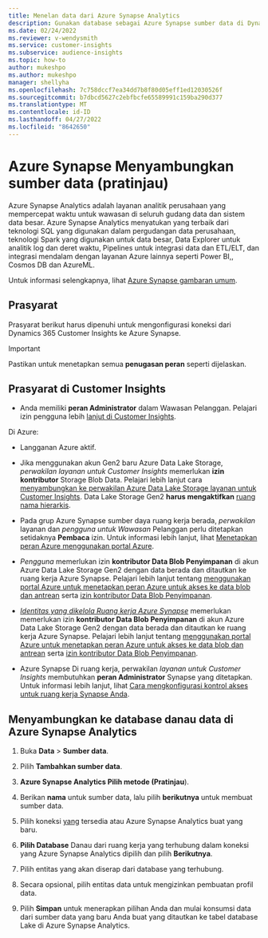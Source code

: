 ```yaml
---
title: Menelan data dari Azure Synapse Analytics
description: Gunakan database sebagai Azure Synapse sumber data di Dynamics 365 Customer Insights.
ms.date: 02/24/2022
ms.reviewer: v-wendysmith
ms.service: customer-insights
ms.subservice: audience-insights
ms.topic: how-to
author: mukeshpo
ms.author: mukeshpo
manager: shellyha
ms.openlocfilehash: 7c758dccf7ea34dd7b8f80d05eff1ed12030526f
ms.sourcegitcommit: b7dbcd5627c2ebfbcfe65589991c159ba290d377
ms.translationtype: MT
ms.contentlocale: id-ID
ms.lasthandoff: 04/27/2022
ms.locfileid: "8642650"
---
```

# <a name="connect-an-azure-synapse-data-source-preview"></a>Azure Synapse Menyambungkan sumber data (pratinjau)

Azure Synapse Analytics adalah layanan analitik perusahaan yang mempercepat waktu untuk wawasan di seluruh gudang data dan sistem data besar. Azure Synapse Analytics menyatukan yang terbaik dari teknologi SQL yang digunakan dalam pergudangan data perusahaan, teknologi Spark yang digunakan untuk data besar, Data Explorer untuk analitik log dan deret waktu, Pipelines untuk integrasi data dan ETL/ELT, dan integrasi mendalam dengan layanan Azure lainnya seperti Power BI,, Cosmos DB dan AzureML.

Untuk informasi selengkapnya, lihat [Azure Synapse gambaran umum](/azure/synapse-analytics/overview-what-is).

## <a name="prerequisites"></a>Prasyarat

Prasyarat berikut harus dipenuhi untuk mengonfigurasi koneksi dari Dynamics 365 Customer Insights ke Azure Synapse.

> [!IMPORTANT]
> Pastikan untuk menetapkan semua **penugasan peran** seperti dijelaskan.  

## <a name="prerequisites-in-customer-insights"></a>Prasyarat di Customer Insights

* Anda memiliki **peran Administrator** dalam Wawasan Pelanggan. Pelajari izin pengguna lebih [lanjut di Customer Insights](permissions.md#assign-roles-and-permissions).

Di Azure: 

- Langganan Azure aktif.

- Jika menggunakan akun Gen2 baru Azure Data Lake Storage, *perwakilan layanan untuk Customer Insights* memerlukan **izin kontributor** Storage Blob Data. Pelajari lebih lanjut cara [menyambungkan ke perwakilan Azure Data Lake Storage layanan untuk Customer Insights](connect-service-principal.md). Data Lake Storage Gen2 **harus mengaktifkan** [ruang nama hierarkis](/azure/storage/blobs/data-lake-storage-namespace).

- Pada grup Azure Synapse sumber daya ruang kerja berada, *perwakilan* layanan dan *pengguna untuk Wawasan* Pelanggan perlu ditetapkan setidaknya **Pembaca** izin. Untuk informasi lebih lanjut, lihat [Menetapkan peran Azure menggunakan portal Azure](/azure/role-based-access-control/role-assignments-portal).

- *Pengguna* memerlukan izin **kontributor Data Blob Penyimpanan** di akun Azure Data Lake Storage Gen2 dengan data berada dan ditautkan ke ruang kerja Azure Synapse. Pelajari lebih lanjut tentang [menggunakan portal Azure untuk menetapkan peran Azure untuk akses ke data blob dan antrean](/azure/storage/common/storage-auth-aad-rbac-portal) serta [izin kontributor Data Blob Penyimpanan](/azure/role-based-access-control/built-in-roles#storage-blob-data-contributor).

- *[Identitas yang dikelola Ruang kerja Azure Synapse](/azure/synapse-analytics/security/synapse-workspace-managed-identity)* memerlukan memerlukan izin **kontributor Data Blob Penyimpanan** di akun Azure Data Lake Storage Gen2 dengan data berada dan ditautkan ke ruang kerja Azure Synapse. Pelajari lebih lanjut tentang [menggunakan portal Azure untuk menetapkan peran Azure untuk akses ke data blob dan antrean](/azure/storage/common/storage-auth-aad-rbac-portal) serta [izin kontributor Data Blob Penyimpanan](/azure/role-based-access-control/built-in-roles#storage-blob-data-contributor).

- Azure Synapse Di ruang kerja, perwakilan *layanan untuk Customer Insights* membutuhkan **peran Administrator** Synapse yang ditetapkan. Untuk informasi lebih lanjut, lihat [Cara mengkonfigurasi kontrol akses untuk ruang kerja Synapse Anda](/azure/synapse-analytics/security/how-to-set-up-access-control).

## <a name="connect-to-data-lake-databases-in-azure-synapse-analytics"></a>Menyambungkan ke database danau data di Azure Synapse Analytics

1. Buka **Data** > **Sumber data**.

1. Pilih **Tambahkan sumber data**.

1. **Azure Synapse Analytics Pilih metode (Pratinjau**).

1. Berikan **nama** untuk sumber data, lalu pilih **berikutnya** untuk membuat sumber data. 

1. Pilih koneksi [yang](connections.md) tersedia atau Azure Synapse Analytics buat yang baru.

1. **Pilih Database** Danau dari ruang kerja yang terhubung dalam koneksi yang Azure Synapse Analytics dipilih dan pilih **Berikutnya**.

1. Pilih entitas yang akan diserap dari database yang terhubung. 

1. Secara opsional, pilih entitas data untuk mengizinkan pembuatan profil data. 

1. Pilih **Simpan** untuk menerapkan pilihan Anda dan mulai konsumsi data dari sumber data yang baru Anda buat yang ditautkan ke tabel database Lake di Azure Synapse Analytics.
